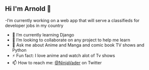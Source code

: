## Hi I'm Arnold 👋



-I’m currently working on a web app that will serve a classifieds for developer jobs in my country
- 🌱 I’m currently learning Django 
- 👯 I’m looking to collaborate on any project to help me learn
- 💬 Ask me about Anime and Manga and comic book TV shows and Python
- ⚡ Fun fact: I love anime and watch alot of Tv shows
- 📫 How to reach me: [@NinjaVader](https://www.twitter.com/NinjaVader) on Twitter 



<!--
**darkarnold/darkarnold** is a ✨ _special_ ✨ repository because its `README.md` (this file) appears on your GitHub profile.

Here are some ideas to get you started:

- 🔭 I’m currently working on 
- 🌱 I’m currently learning Django 
- 👯 I’m looking to 
- 🤔 I’m looking for help with ...
- 💬 Ask me about 
- 📫 How to reach me:
- 😄 Pronouns: ...
- ⚡ Fun fact: 

-->
